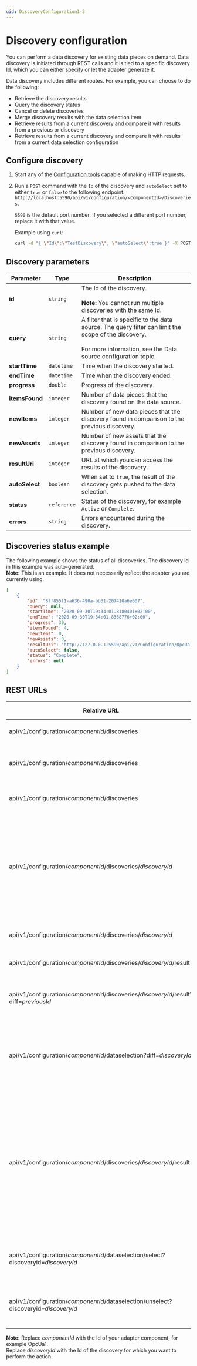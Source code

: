 ```yaml
---
uid: DiscoveryConfiguration1-3
---
```


# Discovery configuration

You can perform a data discovery for existing data pieces on demand. Data discovery is initiated through REST calls and it is tied to a specific discovery Id, which you can either specify or let the adapter generate it.

 Data discovery includes different routes. For example, you can choose to do the following:

- Retrieve the discovery results
- Query the discovery status
- Cancel or delete discoveries
- Merge discovery results with the data selection item
- Retrieve results from a current discovery and compare it with results from a previous or discovery
- Retrieve results from a current discovery and compare it with results from a current data selection configuration

## Configure discovery

1. Start any of the [Configuration tools](xref:ConfigurationTools1-3) capable of making HTTP requests.
2. Run a `POST` command with the `Id` of the discovery and `autoSelect` set to either `true` or `false` to the following endpoint: `http://localhost:5590/api/v1/configuration/<ComponentId>/Discoveries`.

   `5590` is the default port number. If you selected a different port number, replace it with that value.

    Example using `curl`:

    ```bash
    curl -d "{ \"Id\":\"TestDiscovery\", \"autoSelect\":true }" -X POST "http://localhost:5590/api/v1/configuration/<ComponentId>/Discoveries"
    ```

<!---
## Discovery schema

The full schema definition for the general configuration is in the `<AdapterName>_Discovery_schema.json` file located in one of the following folders:

Windows: `%ProgramFiles%\OSIsoft\Adapters\<AdapterName>\Schemas`

Linux: `/opt/OSIsoft/Adapters/<AdapterName>/Schemas`
--->

## Discovery parameters

Parameter | Type| Description
---------|----------|---------
 **id** | `string` | The Id of the discovery. <br><br> **Note:** You cannot run multiple discoveries with the same Id.
 **query** | `string` | A filter that is specific to the data source. The query filter can limit the scope of the discovery.<br><br>For more information, see the Data source configuration topic.
 **startTime** | `datetime` | Time when the discovery started.
 **endTime** | `datetime`| Time when the discovery ended.
 **progress** | `double` | Progress of the discovery. 
 **itemsFound** | `integer` | Number of data pieces that the discovery found on the data source.
 **newItems** | `integer` | Number of new data pieces that the discovery found in comparison to the previous discovery.
 **newAssets** | `integer` | Number of new assets that the discovery found in comparison to the previous discovery.
 **resultUri** | `integer` | URL at which you can access the results of the discovery.
 **autoSelect** | `boolean` | When set to `true`, the result of the discovery gets pushed to the data selection.
 **status** | `reference` | Status of the discovery, for example `Active` or `Complete`.
 **errors** | `string`| Errors encountered during the discovery.

## Discoveries status example

The following example shows the status of all discoveries. The discovery id in this example was auto-generated.<br>
**Note:** This is an example. It does not necessarily reflect the adapter you are currently using.

```json
[
    {
        "id": "8ff855f1-a636-490a-bb31-207410a6e607",
        "query": null,
        "startTime": "2020-09-30T19:34:01.8180401+02:00",
        "endTime": "2020-09-30T19:34:01.8368776+02:00",
        "progress": 30,
        "itemsFound": 4,
        "newItems": 0,
        "newAssets": 0,
        "resultUri": "http://127.0.0.1:5590/api/v1/Configuration/OpcUa1/Discoveries/8ff855f1-a636-490a-bb31-207410a6e607/result",
        "autoSelect": false,
        "status": "Complete",
        "errors": null
    }
]
```

## REST URLs

| Relative URL                                                                          | HTTP verb | Action                                                                                                                                  |
|---------------------------------------------------------------------------------------|-----------|-----------------------------------------------------------------------------------------------------------------------------------------|
| api/v1/configuration/_componentId_/discoveries                                        | GET       | Returns status of all discoveries                                                                                                       |
| api/v1/configuration/_componentId_/discoveries                                        | POST      | Initiates a new discovery and returns its Id                                                                                            |
| api/v1/configuration/_componentId_/discoveries                                        | DELETE    | Cancels and deletes all saved discoveries                                                                                               |
| api/v1/configuration/_componentId_/discoveries/_discoveryId_                          | GET       | Gets the status of an individual discovery<br><br>**Note:** If a discovery with the specified Id does not exist, you will get an error message                                                                                           |
| api/v1/configuration/_componentId_/discoveries/_discoveryId_                          | DELETE    | Cancels and deletes discovery and result                                                                                                |
| api/v1/configuration/_componentId_/discoveries/_discoveryId_/result                   | GET       | Returns the result of a discovery                                                                                                       |
| api/v1/configuration/_componentId_/discoveries/_discoveryId_/result?diff=_previousId_ | GET       | Returns the difference between the result and the previous result                                                                       |
| api/v1/configuration/_componentId_/dataselection?diff=_discoveryId_                   | GET       | Returns the difference between the data selection configuration and the discovery results
| api/v1/configuration/_componentId_/discoveries/_discoveryId_/result                   | DELETE    | Cancels and deletes discovery result.<br><br>**Note:** The discovery Id is still valid, but a query will contain a status of `canceled`<br>Only the **Status** property will contain a `canceled` status, but not the query |
| api/v1/configuration/_componentId_/dataselection/select?discoveryid=_discoveryId_     | POST      | Adds the discovered items to data selection with selected set to `true`                                                                   |
| api/v1/configuration/_componentId_/dataselection/unselect?discoveryid=_discoveryId_   | POST      | Adds the discovered items to data selection with selected set to `false`

**Note:** Replace _componentId_ with the Id of your adapter component, for example OpcUa1.<br>Replace _discoveryId_ with the Id of the discovery for which you want to perform the action.
